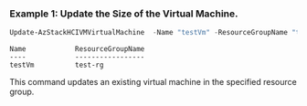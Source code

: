 ### Example 1: Update the Size of the Virtual Machine. 
```powershell
Update-AzStackHCIVMVirtualMachine  -Name "testVm" -ResourceGroupName "test-rg" -VmMemoryInMB "4"
```
```output
Name            ResourceGroupName
----            -----------------
testVm          test-rg
```

This command updates an existing virtual machine in the specified resource group. 

